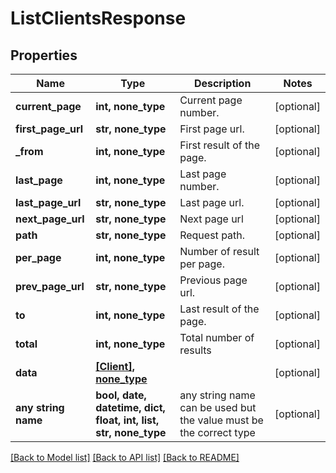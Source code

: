 # ListClientsResponse


## Properties
Name | Type | Description | Notes
------------ | ------------- | ------------- | -------------
**current_page** | **int, none_type** | Current page number. | [optional] 
**first_page_url** | **str, none_type** | First page url. | [optional] 
**_from** | **int, none_type** | First result of the page. | [optional] 
**last_page** | **int, none_type** | Last page number. | [optional] 
**last_page_url** | **str, none_type** | Last page url. | [optional] 
**next_page_url** | **str, none_type** | Next page url | [optional] 
**path** | **str, none_type** | Request path. | [optional] 
**per_page** | **int, none_type** | Number of result per page. | [optional] 
**prev_page_url** | **str, none_type** | Previous page url. | [optional] 
**to** | **int, none_type** | Last result of the page. | [optional] 
**total** | **int, none_type** | Total number of results | [optional] 
**data** | [**[Client], none_type**](Client.md) |  | [optional] 
**any string name** | **bool, date, datetime, dict, float, int, list, str, none_type** | any string name can be used but the value must be the correct type | [optional]

[[Back to Model list]](../README.md#documentation-for-models) [[Back to API list]](../README.md#documentation-for-api-endpoints) [[Back to README]](../README.md)


